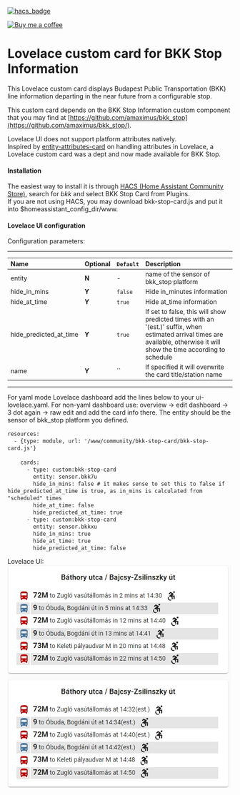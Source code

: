 [![hacs_badge](https://img.shields.io/badge/HACS-Default-orange.svg)](https://github.com/custom-components/hacs)

<p><a href="https://www.buymeacoffee.com/6rF5cQl" rel="nofollow" target="_blank"><img src="https://camo.githubusercontent.com/c070316e7fb193354999ef4c93df4bd8e21522fa/68747470733a2f2f696d672e736869656c64732e696f2f7374617469632f76312e7376673f6c6162656c3d4275792532306d6525323061253230636f66666565266d6573736167653d25463025394625413525413826636f6c6f723d626c61636b266c6f676f3d6275792532306d6525323061253230636f66666565266c6f676f436f6c6f723d7768697465266c6162656c436f6c6f723d366634653337" alt="Buy me a coffee" data-canonical-src="https://img.shields.io/static/v1.svg?label=Buy%20me%20a%20coffee&amp;message=%F0%9F%A5%A8&amp;color=black&amp;logo=buy%20me%20a%20coffee&amp;logoColor=white&amp;labelColor=b0c4de" style="max-width:100%;"></a></p>

# Lovelace custom card for BKK Stop Information

This Lovelace custom card displays Budapest Public Transportation (BKK)
line information departing in the near future from a configurable stop.<p>
This custom card depends on the BKK Stop Information custom component that you may find at
[https://github.com/amaximus/bkk_stop](https://github.com/amaximus/bkk_stop/).

Lovelace UI does not support platform attributes natively.<br />
Inspired by [entity-attributes-card](https://github.com/custom-cards/entity-attributes-card)
on handling attributes in Lovelace, a Lovelace custom card was a dept and now made available for BKK Stop.

#### Installation
The easiest way to install it is through [HACS (Home Assistant Community Store)](https://github.com/hacs/frontend),
search for <i>bkk</i> and select BKK Stop Card from Plugins.<br />
If you are not using HACS, you may download bkk-stop-card.js and put it into $homeassistant_config_dir/www.<br />

#### Lovelace UI configuration

Configuration parameters:<br />

---
| Name | Optional | `Default` | Description |
| :---- | :---- | :------- | :----------- |
| entity | **N** | - | name of the sensor of bkk_stop platform|
| hide_in_mins | **Y** | `false` | Hide in_minutes information|
| hide_at_time | **Y** | `true` | Hide at_time information|
| hide_predicted_at_time | **Y** | `true` | If set to false, this will show predicted times with an '(est.)' suffix, when estimated arrival times are available, otherwise it will show the time according to schedule |
| name | **Y** | `` | If specified it will overwrite the card title/station name |
---

For yaml mode Lovelace dashboard add the lines below to your ui-lovelace.yaml. For non-yaml dashboard use: overview → edit dashboard → 3 dot again → raw edit and add the card info there.
The entity should be the sensor of bkk_stop platform you defined.
```
resources:
  - {type: module, url: '/www/community/bkk-stop-card/bkk-stop-card.js'}

    cards:
      - type: custom:bkk-stop-card
        entity: sensor.bkk7u
        hide_in_mins: false # it makes sense to set this to false if hide_predicted_at_time is true, as in_mins is calculated from "scheduled" times
        hide_at_time: false 
        hide_predicted_at_time: true
      - type: custom:bkk-stop-card
        entity: sensor.bkkxu
        hide_in_mins: true
        hide_at_time: true
        hide_predicted_at_time: false

```

Lovelace UI:<br />
![bkk_stop Lovelace example](bkk_lovelace.jpg)
